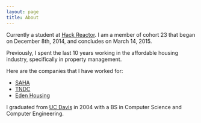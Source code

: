 ```yaml
---
layout: page
title: About
---
```


Currently a student at [Hack Reactor](www.hackreactor.com "Hack Reactor").  I am a member of cohort 23 that began on December 8th, 2014, and concludes on March 14, 2015.  

Previously, I spent the last 10 years working in the affordable housing industry, specifically in property management.  

Here are the companies that I have worked for:

* [SAHA](www.sahahomes.org)
* [TNDC](www.tndc.org)
* [Eden Housing](www.edenhousing.org)

I graduated from [UC Davis](www.ucdavis.edu) in 2004 with a BS in Computer Science and Computer Engineering. 
